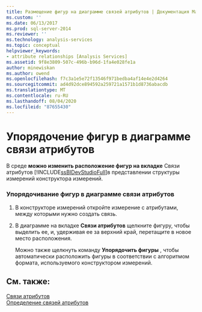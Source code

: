 ```yaml
---
title: Размещение фигур на диаграмме связей атрибутов | Документация Майкрософт
ms.custom: ''
ms.date: 06/13/2017
ms.prod: sql-server-2014
ms.reviewer: ''
ms.technology: analysis-services
ms.topic: conceptual
helpviewer_keywords:
- attribute relationships [Analysis Services]
ms.assetid: 9f8e3809-507c-496b-b96d-1fa4e028fe1a
author: minewiskan
ms.author: owend
ms.openlocfilehash: f7c3a1e5e72f13546f971bedba4af14e4e2d4264
ms.sourcegitcommit: ad4d92dce894592a259721a1571b1d8736abacdb
ms.translationtype: MT
ms.contentlocale: ru-RU
ms.lasthandoff: 08/04/2020
ms.locfileid: "87655430"
---
```

# <a name="arrange-shapes-in-the-attribute-relationship-diagram"></a>Упорядочение фигур в диаграмме связи атрибутов
  В среде **можно изменить расположение фигур на вкладке** Связи атрибутов [!INCLUDE[ssBIDevStudioFull](../../includes/ssbidevstudiofull-md.md)]в представлении структуры измерений конструктора измерений.  
  
### <a name="to-arrange-shapes-in-the-attribute-relationship-diagram"></a>Упорядочивание фигур в диаграмме связи атрибутов  
  
1.  В конструкторе измерений откройте измерение с атрибутами, между которыми нужно создать связь.  
  
2.  В диаграмме на вкладке **Связи атрибутов** щелкните фигуру, чтобы выделить ее, и, удерживая ее за верхний край, перетащите в новое место расположения.  
  
     Можно также щелкнуть команду **Упорядочить фигуры** , чтобы автоматически расположить фигуры в соответствии с алгоритмом формата, используемого конструктором измерений.  
  
## <a name="see-also"></a>См. также:  
 [Связи атрибутов](../multidimensional-models-olap-logical-dimension-objects/attribute-relationships.md)   
 [Определение связей атрибутов](attribute-relationships-define.md)  
  
  
